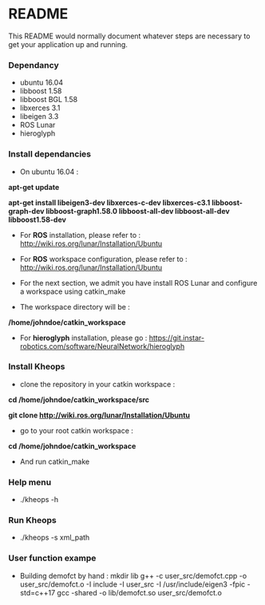 # README #

This README would normally document whatever steps are necessary to get your application up and running.

### Dependancy ###
* ubuntu 16.04
* libboost 1.58
* libboost BGL 1.58
* libxerces 3.1
* libeigen 3.3
* ROS Lunar 
* hieroglyph

### Install dependancies ###
* On ubuntu 16.04 : 

__apt-get update__

__apt-get install libeigen3-dev libxerces-c-dev libxerces-c3.1 libboost-graph-dev libboost-graph1.58.0 libboost-all-dev libboost-all-dev libboost1.58-dev__

* For __ROS__ installation, please refer to : http://wiki.ros.org/lunar/Installation/Ubuntu
* For __ROS__ workspace configuration, please refer to : http://wiki.ros.org/lunar/Installation/Ubuntu

* For the next section, we admit you have install ROS Lunar and configure a workspace using catkin_make
* The workspace directory will be :

__/home/johndoe/catkin_workspace__

* For __hieroglyph__ installation, please go : https://git.instar-robotics.com/software/NeuralNetwork/hieroglyph

### Install Kheops ###
* clone the repository in your catkin workspace :

__cd /home/johndoe/catkin_workspace/src__

__git clone http://wiki.ros.org/lunar/Installation/Ubuntu__

* go to your root catkin workspace :

__cd /home/johndoe/catkin_workspace__

* And run catkin_make

### Help menu ###
* ./kheops -h 

### Run Kheops ###
* ./kheops -s xml_path 

### User function exampe ###

* Building demofct by hand :
mkdir lib
g++ -c user_src/demofct.cpp -o user_src/demofct.o -I include -I user_src -I /usr/include/eigen3 -fpic -std=c++17
gcc -shared -o  lib/demofct.so  user_src/demofct.o

